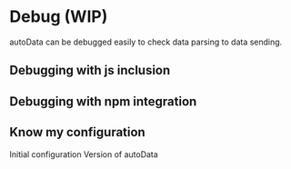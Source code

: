 # Debug (WIP)

autoData can be debugged easily to check data parsing to data sending.

## Debugging with js inclusion

## Debugging with npm integration

## Know my configuration

Initial configuration
Version of autoData
